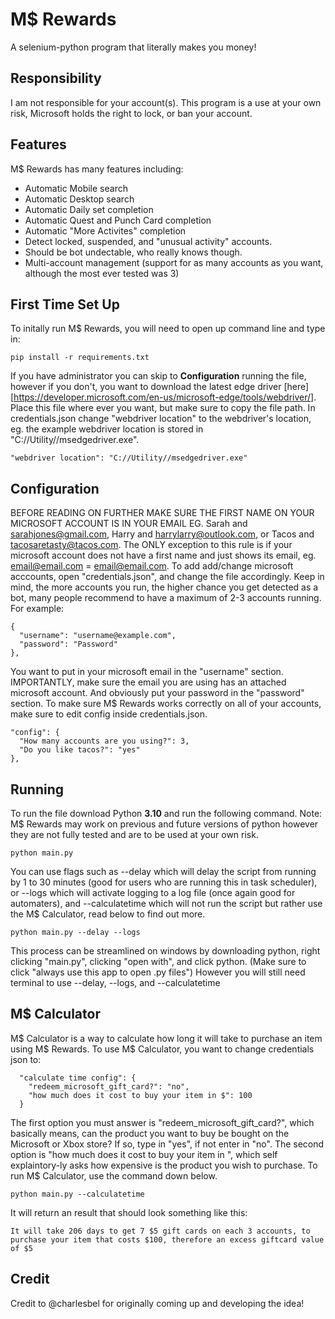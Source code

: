 # M$ Rewards
A selenium-python program that literally makes you money! 
## Responsibility
I am not responsible for your account(s). This program is a use at your own risk, Microsoft holds the right to lock, or ban your account.
## Features
M$ Rewards has many features including:
* Automatic Mobile search
* Automatic Desktop search
* Automatic Daily set completion
* Automatic Quest and Punch Card completion
* Automatic "More Activites" completion
* Detect locked, suspended, and "unusual activity" accounts. 
* Should be bot undectable, who really knows though.  
* Multi-account management (support for as many accounts as you want, although the most ever tested was 3)
## First Time Set Up
To initally run M$ Rewards, you will need to open up command line and type in:
```
pip install -r requirements.txt
```
If you have administrator you can skip to **Configuration** running the file, however if you don't, you want to download the latest edge driver [here][https://developer.microsoft.com/en-us/microsoft-edge/tools/webdriver/]. Place this file where ever you want, but make sure to copy the file path. In credentials.json change "webdriver location" to the webdriver's location, eg. the example webdriver location is stored in "C://Utility//msedgedriver.exe". 
```
"webdriver location": "C://Utility//msedgedriver.exe"
```
## Configuration
BEFORE READING ON FURTHER MAKE SURE THE FIRST NAME ON YOUR MICROSOFT ACCOUNT IS IN YOUR EMAIL EG. Sarah and sarahjones@gmail.com, Harry and harrylarry@outlook.com, or Tacos and tacosaretasty@tacos.com. The ONLY exception to this rule is if your microsoft account does not have a first name and just shows its email, eg. email@email.com = email@email.com.
To add add/change microsoft acccounts, open "credentials.json", and change the file accordingly. Keep in mind, the more accounts you run, the higher chance you get detected as a bot, many people recommend to have a maximum of 2-3 accounts running. For example:
```
{
  "username": "username@example.com",
  "password": "Password"
},
```
You want to put in your microsoft email in the "username" section. IMPORTANTLY, make sure the email you are using has an attached microsoft account. And obviously put your password in the "password" section. To make sure M$ Rewards works correctly on all of your accounts, make sure to edit config inside credentials.json.
```
"config": {
  "How many accounts are you using?": 3,
  "Do you like tacos?": "yes"
},
```
## Running
To run the file download Python **3.10** and run the following command. Note: M$ Rewards may work on previous and future versions of python however they are not fully tested and are to be used at your own risk. 
```
python main.py
```
You can use flags such as --delay which will delay the script from running by 1 to 30 minutes (good for users who are running this in task scheduler), or --logs which will activate logging to a log file (once again good for automaters), and --calculatetime which will not run the script but rather use the M$ Calculator, read below to find out more.
```
python main.py --delay --logs
```
This process can be streamlined on windows by downloading python, right clicking "main.py", clicking "open with", and click python. (Make sure to click "always use this app to open .py files") However you will still need terminal to use --delay, --logs, and --calculatetime
## M$ Calculator
M$ Calculator is a way to calculate how long it will take to purchase an item using M$ Rewards. To use M$ Calculator, you want to change credentials json to:
```
  "calculate time config": {
    "redeem_microsoft_gift_card?": "no",
    "how much does it cost to buy your item in $": 100
  }
```
The first option you must answer is "redeem_microsoft_gift_card?", which basically means, can the product you want to buy be bought on the Microsoft or Xbox store? If so, type in "yes", if not enter in "no". The second option is "how much does it cost to buy your item in ", which self explaintory-ly asks how expensive is the product you wish to purchase. To run M$ Calculator, use the command down below.
``` 
python main.py --calculatetime
```
It will return an result that should look something like this:
``` 
It will take 206 days to get 7 $5 gift cards on each 3 accounts, to purchase your item that costs $100, therefore an excess giftcard value of $5
```
## Credit
Credit to @charlesbel for originally coming up and developing the idea!
